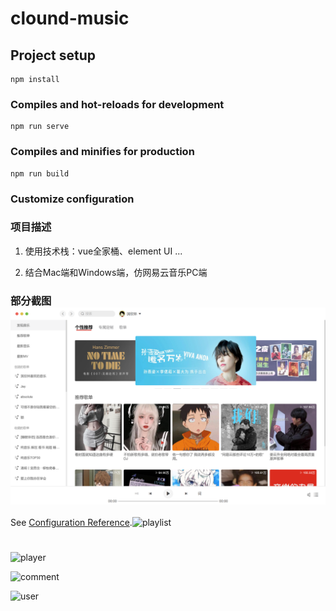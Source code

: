 # clound-music

## Project setup
```
npm install
```

### Compiles and hot-reloads for development
```
npm run serve
```

### Compiles and minifies for production
```
npm run build
```

### Customize configuration



### 项目描述

1. 使用技术栈：vue全家桶、element UI ...

2. 结合Mac端和Windows端，仿网易云音乐PC端

   

### 部分截图![home](.\README_IMG\home.png)



See [Configuration Reference](https://cli.vuejs.org/config/).![playlist](https://github.com/Lin-dev-source/clound-music/blob/main/README_IMG\playlist.png)
# 

![player](https://github.com/Lin-dev-source/clound-music/blob/main/README_IMG\player.png)

![comment](https://github.com/Lin-dev-source/clound-music/blob/main/README_IMG\comment.png)

![user](https://github.com/Lin-dev-source/clound-music/blob/main/README_IMG\user.png)

